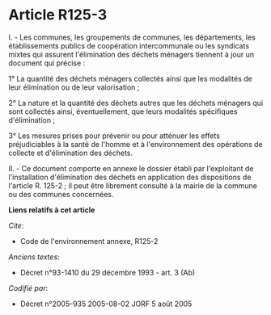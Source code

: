 # Article R125-3

I. - Les communes, les groupements de communes, les départements, les établissements publics de coopération intercommunale ou
les syndicats mixtes qui assurent l'élimination des déchets ménagers tiennent à jour un document qui précise :

1° La quantité des déchets ménagers collectés ainsi que les modalités de leur élimination ou de leur valorisation ;

2° La nature et la quantité des déchets autres que les déchets ménagers qui sont collectés ainsi, éventuellement, que leurs
modalités spécifiques d'élimination ;

3° Les mesures prises pour prévenir ou pour atténuer les effets préjudiciables à la santé de l'homme et à l'environnement des
opérations de collecte et d'élimination des déchets.

II. - Ce document comporte en annexe le dossier établi par l'exploitant de l'installation d'élimination des déchets en
application des dispositions de l'article R. 125-2 ; il peut être librement consulté à la mairie de la commune ou des
communes concernées.

**Liens relatifs à cet article**

_Cite_:

  - Code de l'environnement annexe, R125-2

_Anciens textes_:

  - Décret n°93-1410 du 29 décembre 1993 - art. 3 (Ab)

_Codifié par_:

  - Décret n°2005-935 2005-08-02 JORF 5 août 2005
